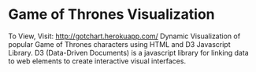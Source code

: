 # Game of Thrones Visualization

To View, Visit: http://gotchart.herokuapp.com/
Dynamic Visualization of popular Game of Thrones characters using HTML and D3 Javascript Library.
D3 (Data-Driven Documents) is a javascript library for linking data to web elements to create interactive visual interfaces.